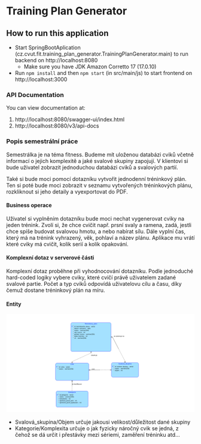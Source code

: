 # Training Plan Generator

## How to run this application

- Start SpringBootAplication (cz.cvut.fit.training_plan_generator.TrainingPlanGenerator.main) 
to run backend on http://localhost:8080
  - Make sure you have JDK Amazon Corretto 17 (17.0.10)
- Run ```npm install``` and then ```npm start``` (in src/main/js) to start frontend on http://localhost:3000

### API Documentation

You can view documentation at:
1. http://localhost:8080/swagger-ui/index.html
2. http://localhost:8080/v3/api-docs

### Popis semestrální práce
Semestrálka je na téma fitness. Budeme mít uloženou databázi cviků včetně informací o 
jejich komplexitě a jaké svalové skupiny zapojují. V klientovi si bude uživatel zobrazit
jednoduchou databázi cviků a svalových partií. 

Také si bude moci pomocí dotazníku vytvořit jednodenní tréninkový plán. Ten si poté bude 
moci zobrazit v seznamu vytvořených tréninkových plánu, rozkliknout si jeho detaily a 
vyexportovat do PDF.

#### Business operace
Uživatel si vyplněním dotazníku bude moci nechat vygenerovat cviky na jeden trénink.
Zvolí si, že chce cvičit např. prsní svaly a ramena, zadá, jestli chce spíše 
budovat svalovou hmotu, a nebo nabírat sílu. Dále vyplní čas, který má na trénink vyhrazený, 
věk, pohlaví a název plánu.
Aplikace mu vrátí které cviky má cvičit, kolik serií a kolik opakování.

#### Komplexní dotaz v serverové části
Komplexní dotaz proběhne při vyhodnocování dotazníku. Podle jednoduché hard-coded logiky vybere
cviky, které cvičí právě uživatelem zadané svalové partie. Počet a typ cviků odpovídá uživatelovu 
cílu a času, díky čemuž dostane tréninkový plán na míru.

#### Entity
![Diagram](docs/diagram.png)
- Svalová_skupina/Objem určuje jakousi velikost/důležitost dané skupiny
- Kategorie/Komplexita určuje o jak fyzicky náročný cvik se jedná, z čehož se dá určit i přestávky 
mezi sériemi, zaměření tréninku atd...
